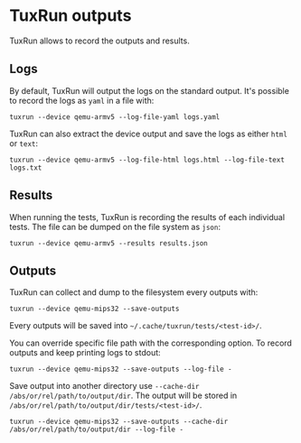 # TuxRun outputs

TuxRun allows to record the outputs and results.

## Logs

By default, TuxRun will output the logs on the standard output. It's possible
to record the logs as `yaml` in a file with:

```shell
tuxrun --device qemu-armv5 --log-file-yaml logs.yaml
```

TuxRun can also extract the device output and save the logs as either `html` or `text`:

```shell
tuxrun --device qemu-armv5 --log-file-html logs.html --log-file-text logs.txt
```

## Results

When running the tests, TuxRun is recording the results of each individual
tests. The file can be dumped on the file system as `json`:

```shell
tuxrun --device qemu-armv5 --results results.json
```

## Outputs

TuxRun can collect and dump to the filesystem every outputs with:

```shell
tuxrun --device qemu-mips32 --save-outputs
```

Every outputs will be saved into `~/.cache/tuxrun/tests/<test-id>/`.

You can override specific file path with the corresponding option. To record outputs and keep printing logs to stdout:

```shell
tuxrun --device qemu-mips32 --save-outputs --log-file -
```

Save output into another directory use `--cache-dir /abs/or/rel/path/to/output/dir`.
The output will be stored in `/abs/or/rel/path/to/output/dir/tests/<test-id>/`.

```shell
tuxrun --device qemu-mips32 --save-outputs --cache-dir /abs/or/rel/path/to/output/dir --log-file -
```
